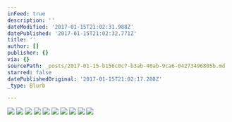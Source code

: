```yaml
---
inFeed: true
description: ''
dateModified: '2017-01-15T21:02:31.988Z'
datePublished: '2017-01-15T21:02:32.771Z'
title: ''
author: []
publisher: {}
via: {}
sourcePath: _posts/2017-01-15-b156c0c7-b3ab-40ab-9ca6-04273496805b.md
starred: false
datePublishedOriginal: '2017-01-15T21:02:17.288Z'
_type: Blurb

---
```

![](https://the-grid-user-content.s3-us-west-2.amazonaws.com/a8648614-cb2a-409c-9c77-735b61f40e06.jpg)
![](https://the-grid-user-content.s3-us-west-2.amazonaws.com/0e7f1e27-ad54-47eb-8209-6fa43d27bdf0.jpg)
![](https://the-grid-user-content.s3-us-west-2.amazonaws.com/a347dab2-68ad-4074-a570-5a13cb2ec3e5.jpg)
![](https://the-grid-user-content.s3-us-west-2.amazonaws.com/867f9e19-5623-46e0-ab12-831c8590221b.jpg)
![](https://the-grid-user-content.s3-us-west-2.amazonaws.com/8a9dc677-066b-4bb4-937e-4f8450e69cd1.jpg)
![](https://the-grid-user-content.s3-us-west-2.amazonaws.com/a51f8c38-2664-4f22-aa5f-6aa18af7d6c7.jpg)
![](https://the-grid-user-content.s3-us-west-2.amazonaws.com/5c77c5da-bcbf-413d-a87d-661173975c42.jpg)
![](https://the-grid-user-content.s3-us-west-2.amazonaws.com/d093f607-a9e2-46ec-baa4-03ce63c7c927.jpg)
![](https://the-grid-user-content.s3-us-west-2.amazonaws.com/348142d5-81c9-4253-8209-d928602ed48f.jpg)
![](https://the-grid-user-content.s3-us-west-2.amazonaws.com/80718e84-3b79-4459-935b-97579e2e3012.jpg)